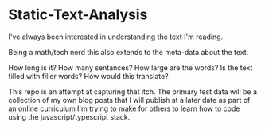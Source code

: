 # Static-Text-Analysis

I've always been interested in understanding the text I'm reading. 

Being a math/tech nerd this also extends to the meta-data about the text. 

How long is it? 
How many sentances? 
How large are the words?
Is the text filled with filler words?
How would this translate?


This repo is an attempt at capturing that itch. The primary test data will be a collection of my own blog posts that I will publish at a later date as part of an online curriculum I'm trying to make for others to learn how to code using the javascript/typescript stack.